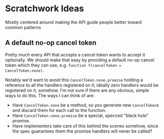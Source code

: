 # Scratchwork Ideas

Mostly centered around making the API guide people better toward common patterns

## A default no-op cancel token

Pretty much every API that accepts a cancel token wants to accept it optionally. We should make that easy by providing a default no-op cancel token which they can use, e.g. `function f(cancelToken = CancelToken.none)`.

Notably we'd want to avoid this `CancelToken.none.promise` holding a reference to all the handlers registered on it; ideally zero handlers would be registered on it, somehow. I'm not sure if there are any obvious, simple ways to do this. The ways I can think of are:

- Have `CancelToken.none` be a method, so you generate new `CancelToken`s and discard them for each call to the function.
- Have `CancelToken.none.promise` be a special, specced "black hole" promise.
- Have implementers take care of this behind the scenes somehow, since the spec guarantees them the promise handlers will never be called?

